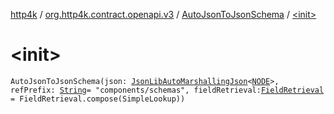[http4k](../../index.md) / [org.http4k.contract.openapi.v3](../index.md) / [AutoJsonToJsonSchema](index.md) / [&lt;init&gt;](./-init-.md)

# &lt;init&gt;

`AutoJsonToJsonSchema(json: `[`JsonLibAutoMarshallingJson`](../../org.http4k.format/-json-lib-auto-marshalling-json/index.md)`<`[`NODE`](index.md#NODE)`>, refPrefix: `[`String`](https://kotlinlang.org/api/latest/jvm/stdlib/kotlin/-string/index.html)` = "components/schemas", fieldRetrieval: `[`FieldRetrieval`](../-field-retrieval/index.md)` = FieldRetrieval.compose(SimpleLookup))`